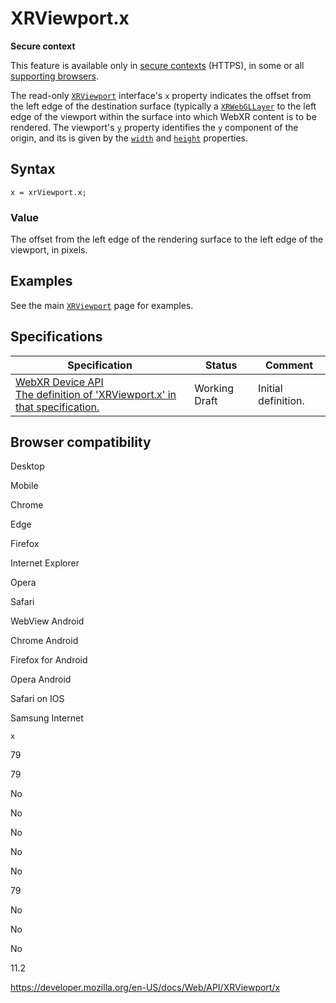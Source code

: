 XRViewport.x
============

**Secure context**

This feature is available only in [secure contexts](https://developer.mozilla.org/en-US/docs/Web/Security/Secure_Contexts) (HTTPS), in some or all [supporting browsers](#browser_compatibility).

The read-only [`XRViewport`](../xrviewport) interface's `x` property indicates the offset from the left edge of the destination surface (typically a [`XRWebGLLayer`](../xrwebgllayer) to the left edge of the viewport within the surface into which WebXR content is to be rendered. The viewport's [`y`](y) property identifies the `y` component of the origin, and its is given by the [`width`](width) and [`height`](height) properties.

Syntax
------

    x = xrViewport.x;

### Value

The offset from the left edge of the rendering surface to the left edge of the viewport, in pixels.

Examples
--------

See the main [`XRViewport`](../xrviewport) page for examples.

Specifications
--------------

<table><thead><tr class="header"><th>Specification</th><th>Status</th><th>Comment</th></tr></thead><tbody><tr class="odd"><td><a href="https://immersive-web.github.io/webxr/#dom-xrviewport-x">WebXR Device API<br />
<span class="small">The definition of 'XRViewport.x' in that specification.</span></a></td><td><span class="spec-wd">Working Draft</span></td><td>Initial definition.</td></tr></tbody></table>

Browser compatibility
---------------------

Desktop

Mobile

Chrome

Edge

Firefox

Internet Explorer

Opera

Safari

WebView Android

Chrome Android

Firefox for Android

Opera Android

Safari on IOS

Samsung Internet

`x`

79

79

No

No

No

No

No

79

No

No

No

11.2

<a href="https://developer.mozilla.org/en-US/docs/Web/API/XRViewport/x" class="_attribution-link">https://developer.mozilla.org/en-US/docs/Web/API/XRViewport/x</a>
